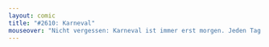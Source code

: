 ```yaml
---
layout: comic
title: "#2610: Karneval"
mouseover: "Nicht vergessen: Karneval ist immer erst morgen. Jeden Tag."
---
```


